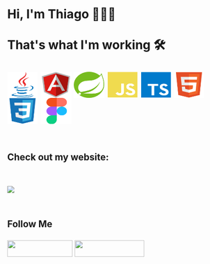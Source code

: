   <h1> Hi, I'm Thiago 🤘🤘🤘 
    <br>
    <div style="display: inline_block"><br>
   That's what I'm working 🛠 <br>
  <br>
  <img align="center" alt="Java" height="60" width="70" src="https://raw.githubusercontent.com/devicons/devicon/master/icons/java/java-original.svg">
  <img align="center" alt="Angular" height="60" width="70" src="https://raw.githubusercontent.com/devicons/devicon/master/icons/angularjs/angularjs-original.svg">
  <img align="center" alt="Spring" height="60" width="70" src="https://raw.githubusercontent.com/devicons/devicon/master/icons/spring/spring-original.svg">
  <img align="center" alt="JS" height="60" width="70" src="https://raw.githubusercontent.com/devicons/devicon/master/icons/javascript/javascript-plain.svg">
  <img align="center" alt="TS" height="60" width="70" src="https://raw.githubusercontent.com/devicons/devicon/master/icons/typescript/typescript-plain.svg">
  <img align="center" alt="HTML" height="60" width="70" src="https://raw.githubusercontent.com/devicons/devicon/master/icons/html5/html5-original.svg">
  <img align="center" alt="CSS" height="60" width="70" src="https://raw.githubusercontent.com/devicons/devicon/master/icons/css3/css3-original.svg">
  <img align="center" alt="Figma" height="60" width="70" src="https://raw.githubusercontent.com/devicons/devicon/master/icons/figma/figma-original.svg">
</div>
        <br>
   <h2> Check out my website:
        <br>
        <br>
    <div style="display: inline_block"><br>        
        <a href="https://www.shinji.live" target="_blank"><img src="https://shinji.live/LogoThiago%20Shinji.svg" target="_blank"></a>
        <br>
        <br>
   <h4> Follow Me <br>
        <br>
<div>
  <a href="https://www.linkedin.com/in/thiagoshinji" target="_blank"><img height="38" width="150" src="https://img.shields.io/badge/-LinkedIn-%230077B5?style=for-the-badge&logo=linkedin&logoColor=white" target="_blank"></a>  
  <a href="https://www.instagram.com/thiagoshin/" target="_blank"><img height="38" width="160" src="https://img.shields.io/badge/-Instagram-%23E4405F?style=for-the-badge&logo=instagram&logoColor=white" target="_blank"></a>

  
